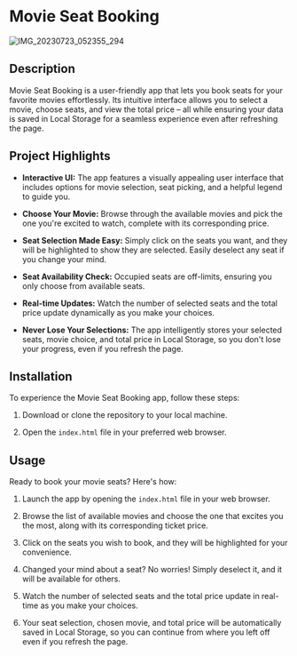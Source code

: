 # Movie Seat Booking

![IMG_20230723_052355_294](https://github.com/Raazvardhan/Raazvardhan/assets/139915269/c2ada5ee-c47b-4ece-aa83-4c7c9a1cb6c5)

## Description

Movie Seat Booking is a user-friendly app that lets you book seats for your favorite movies effortlessly. Its intuitive interface allows you to select a movie, choose seats, and view the total price – all while ensuring your data is saved in Local Storage for a seamless experience even after refreshing the  page.



## Project Highlights

- **Interactive UI:**  The app features a visually appealing user interface that includes options for movie selection, seat picking, and a helpful legend to guide you.

- **Choose Your Movie:**  Browse through the available movies and pick the one you're excited to watch, complete with its corresponding price.

- **Seat Selection Made Easy:**  Simply click on the seats you want, and they will be highlighted to show they are selected. Easily deselect any seat if you change your mind.

- **Seat Availability Check:**  Occupied seats are off-limits, ensuring you only choose from available seats.

- **Real-time Updates:**  Watch the number of selected seats and the total price update dynamically as you make your choices.

- **Never Lose Your Selections:**  The app intelligently stores your selected seats, movie choice, and total price in Local Storage, so you don't lose your progress, even if you refresh the page.

## Installation

To experience the Movie Seat Booking app, follow these steps:

1. Download or clone the repository to your local machine.

2. Open the `index.html` file in your preferred web browser.

## Usage

Ready to book your movie seats? Here's how:

1. Launch the app by opening the  `index.html` file in your web browser.

2. Browse the list of available movies and choose the one that excites you the most, along with its corresponding ticket price.

3. Click on the seats you wish to book, and they will be highlighted for your convenience.

4. Changed your mind about a seat? No worries! Simply deselect it, and it will be available for others.

5. Watch the number of selected seats and the total price update in real-time as you make your choices.

6. Your seat selection, chosen movie, and total price will be automatically saved in Local Storage, so you can continue from where you left off even if you refresh the page.

